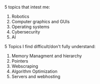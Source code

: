 5 topics that intest me:
  1. Robotics
  2. Computer graphics and GUIs
  3. Operating systems
  4. Cybersecurity
  5. AI

5 Topics I find difficult/don't fully understand:
  1. Memory Managment and hierarchy
  2. Pointers
  3. Webscraping
  4. Algorithm Optimization
  5. Servers and webhosting 
